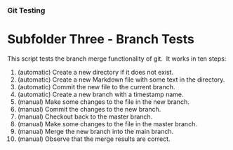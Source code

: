 
### Git Testing

# Subfolder Three - Branch Tests

This script tests the branch merge functionality of git.&nbsp; It works in ten steps:

1. (automatic) Create a new directory if it does not exist.
2. (automatic) Create a new Markdown file with some text in the directory.
3. (automatic) Commit the new file to the current branch.
4. (automatic) Create a new branch with a timestamp name.
5. (manual) Make some changes to the file in the new branch.
6. (manual) Commit the changes to the new branch.
7. (manual) Checkout back to the master branch.
8. (manual) Make some changes to the file in the master branch.
9. (manual) Merge the new branch into the main branch.
10. (manual) Observe that the merge results are correct.